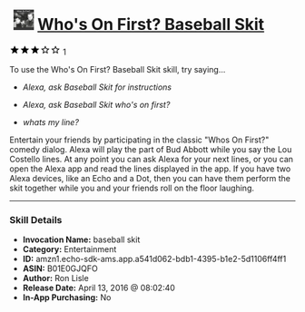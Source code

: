 # &nbsp;<img src="skill_icon" alt="Who's On First? Baseball Skit icon" width="36"> [Who's On First? Baseball Skit](http://alexa.amazon.com/#skills/amzn1.echo-sdk-ams.app.a541d062-bdb1-4395-b1e2-5d1106ff4ff1)
![3 stars](../../images/ic_star_black_18dp_1x.png)![3 stars](../../images/ic_star_black_18dp_1x.png)![3 stars](../../images/ic_star_black_18dp_1x.png)![3 stars](../../images/ic_star_border_black_18dp_1x.png)![3 stars](../../images/ic_star_border_black_18dp_1x.png) 1

To use the Who's On First? Baseball Skit skill, try saying...

* *Alexa, ask Baseball Skit for instructions*

* *Alexa, ask Baseball Skit who's on first?*

* *whats my line?*

Entertain your friends by participating in the classic "Whos On First?" comedy dialog. 
Alexa will play the part of Bud Abbott while you say the Lou Costello lines.
At any point you can ask Alexa for your next lines, or you can open the Alexa app and read the lines displayed in the app.
If you have two Alexa devices, like an Echo and a Dot, then you can have them perform the skit together while you and your friends roll on the floor laughing.

***

### Skill Details

* **Invocation Name:** baseball skit
* **Category:** Entertainment
* **ID:** amzn1.echo-sdk-ams.app.a541d062-bdb1-4395-b1e2-5d1106ff4ff1
* **ASIN:** B01E0GJQFO
* **Author:** Ron Lisle
* **Release Date:** April 13, 2016 @ 08:02:40
* **In-App Purchasing:** No
